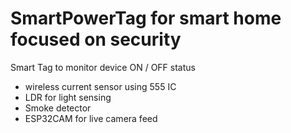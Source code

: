 # SmartPowerTag for smart home focused on security
 Smart Tag to monitor device ON / OFF status
- wireless current sensor using 555 IC
- LDR for light sensing
- Smoke detector
- ESP32CAM for live camera feed
